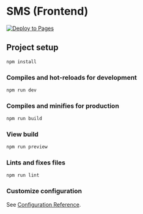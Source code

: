 # SMS (Frontend)

[![Deploy to Pages](https://github.com/Stamm-Silberfuchse/sms-frontend/actions/workflows/jekyll-gh-pages.yml/badge.svg)](https://github.com/Stamm-Silberfuchse/sms-frontend/actions/workflows/jekyll-gh-pages.yml)

## Project setup

```bash
npm install
```

### Compiles and hot-reloads for development

```bash
npm run dev
```

### Compiles and minifies for production

```bash
npm run build
```

### View build

```bash
npm run preview
```

### Lints and fixes files

```bash
npm run lint
```

### Customize configuration

See [Configuration Reference](https://vitejs.dev/config/).
